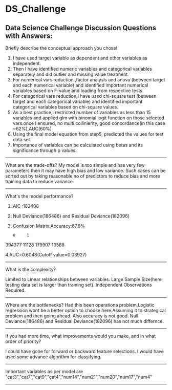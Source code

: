 # DS_Challenge
Data Science Challenge
Discussion Questions with Answers:
--------------------------------------------------------------
Briefly describe the conceptual approach you chose! 
1. I have used target variable as dependent and other variables as independent.
2. Then I have identified numeric variables and categorical variables separately and did outlier and missing value treatment.
3. For numerical vars reduction ,factor analysis  and anova (between target and each numerical variable) and identified important numerical variables based on F-value and loading from respective tests. 
4. For categorical vars reduction,I have used chi-square test (between target and each categorical variable) and identified important categorical variables based on chi-square values.
5. As a best practice,I restricted number of variables as less than 15 variables and applied glm with binomial logit function on those selected vars.once I ensured, no multi collinierity, good concordance(in this case ~62%),AUC(60%)
6. Using the final model equation from step5, predicted the values for test data set.  
7. Importance of variables can be calculated using  betas and its significance through p values.

-------------------------------------------------------------

What are the trade-offs?
My model is too simple and has very few parameters then it may have high bias and low variance.
Such cases can be sorted out by taking reasonable no of predictors to reduce bias 
and more training data to reduce variance.

--------------------------------------------------------------
What's the model performance? 

1. AIC :182408
2. Null Deviance(186486) and Residual Deviance(182096)  
3. Confusion Matrix:Accuracy:67.8%

       0     1	
394377	11128
179907	10588

4.AUC=0.6048(Cutoff value=0.03927)

--------------------------------------------------------------
What is the complexity?

Limited to Linear relationships between variables.
Large Sample Size(here testing data set is larger than training set).
Independent Observations Required.

--------------------------------------------------------------

Where are the bottlenecks?
Had this been operationa problem,Logistic regression wont be a better option to choose here.Assuming it to strategical problem and then going ahead.
Also accuracy is not good.
Null Deviance(186486) and Residual Deviance(182096)  has not much differnce.

--------------------------------------------------------------
If you had more time, what improvements would you make, and in what order of priority?

I could have gone for forward or backward feature selections.
I would have used some advance algorithm for classifying.


----------------------------------------
Important variables as per model are "cat3","cat7","cat9","cat4","num14","num21","num20","num17","num4"

-------------------------------------------
